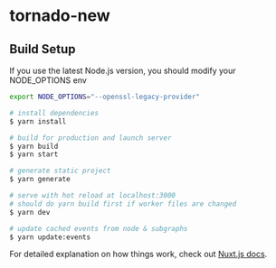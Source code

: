 # tornado-new

## Build Setup

If you use the latest Node.js version, you should modify your NODE_OPTIONS env

```bash
export NODE_OPTIONS="--openssl-legacy-provider"
```

```bash
# install dependencies
$ yarn install

# build for production and launch server
$ yarn build
$ yarn start

# generate static project
$ yarn generate

# serve with hot reload at localhost:3000
# should do yarn build first if worker files are changed
$ yarn dev

# update cached events from node & subgraphs
$ yarn update:events
```

For detailed explanation on how things work, check out [Nuxt.js docs](https://nuxtjs.org).
